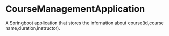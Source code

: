 # CourseManagementApplication
A Springboot application that stores the infornation about course(id,course name,duration,instructor).
